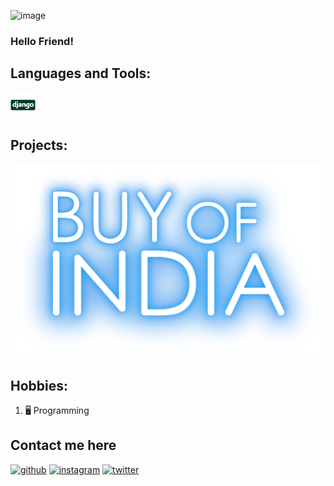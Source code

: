 
![image](https://i.ibb.co/ncz1P1Y/Pics-Art-07-23-07-12-46.jpg)
### Hello Friend!



## Languages and Tools:
<p align="left"> 

<a href="https://getbootstrap.com" target="_blank"> 
<img src="https://github.com/devicons/devicon/blob/master/icons/django/django-original.svg" alt="django" width="40" height="40"/> </a> 
</p>



## Projects:

![Buy Of India](https://github.com/CaptainAdarshh/BuyOfIndia/blob/master/logo.png)

## Hobbies:
1. 🖥️ Programming


## Contact me here
[<img src='https://cdn.jsdelivr.net/npm/simple-icons@3.0.1/icons/github.svg' alt='github' height='40'>](https://github.com/CaptainAdarshh) 
       [<img src='https://cdn.jsdelivr.net/npm/simple-icons@3.0.1/icons/instagram.svg' alt='instagram' height='40'>](https://www.instagram.com/captainadarshh/) 
            [<img src='https://cdn.jsdelivr.net/npm/simple-icons@3.0.1/icons/twitter.svg' alt='twitter' height='40'>](https://twitter.com/CaptainAdarsh)  


